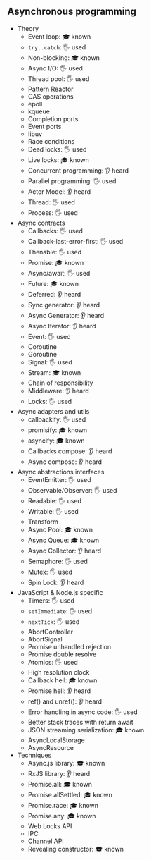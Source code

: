 ## Asynchronous programming

- Theory
  - Event loop: 🎓 known
  - `try..catch`: 🖐️ used
  - Non-blocking: 🎓 known
  - Async I/O: 🖐️ used
  - Thread pool: 🖐️ used
  - Pattern Reactor
  - CAS operations
  - epoll
  - kqueue
  - Completion ports
  - Event ports
  - libuv
  - Race conditions
  - Dead locks: 🖐️ used
  - Live locks: 🎓 known
  - Concurrent programming: 👂 heard
  - Parallel programming: 🖐️ used
  - Actor Model: 👂 heard
  - Thread: 🖐️ used
  - Process: 🖐️ used
- Async contracts
  - Callbacks: 🖐️ used
  - Callback-last-error-first: 🖐️ used
  - Thenable: 🖐️ used
  - Promise: 🎓 known
  - Async/await: 🖐️ used
  - Future: 🎓 known
  - Deferred: 👂 heard
  - Sync generator: 👂 heard
  - Async Generator: 👂 heard
  - Async Iterator: 👂 heard
  - Event: 🖐️ used
  - Coroutine
  - Goroutine
  - Signal: 🖐️ used
  - Stream: 🎓 known
  - Chain of responsibility
  - Middleware: 👂 heard
  - Locks: 🖐️ used
- Async adapters and utils
  - callbackify: 🖐️ used
  - promisify: 🎓 known
  - asyncify: 🎓 known
  - Callbacks compose: 👂 heard
  - Async compose: 👂 heard
- Async abstractions interfaces
  - EventEmitter: 🖐️ used
  - Observable/Observer: 🖐️ used
  - Readable: 🖐️ used
  - Writable: 🖐️ used
  - Transform
  - Async Pool: 🎓 known
  - Async Queue: 🎓 known
  - Async Collector: 👂 heard
  - Semaphore: 🖐️ used
  - Mutex: 🖐️ used
  - Spin Lock: 👂 heard
- JavaScript & Node.js specific
  - Timers: 🖐️ used
  - `setImmediate`: 🖐️ used
  - `nextTick`: 🖐️ used
  - AbortController
  - AbortSignal
  - Promise unhandled rejection
  - Promise double resolve
  - Atomics: 🖐️ used
  - High resolution clock
  - Callback hell: 🎓 known
  - Promise hell: 👂 heard
  - ref() and unref(): 👂 heard
  - Error handling in async code: 🖐️ used
  - Better stack traces with return await
  - JSON streaming serialization: 🎓 known
  - AsyncLocalStorage
  - AsyncResource
- Techniques
  - Async.js library: 🎓 known
  - RxJS library: 👂 heard
  - Promise.all: 🎓 known
  - Promise.allSettled: 🎓 known
  - Promise.race: 🎓 known
  - Promise.any: 🎓 known
  - Web Locks API
  - IPC
  - Channel API
  - Revealing constructor: 🎓 known
